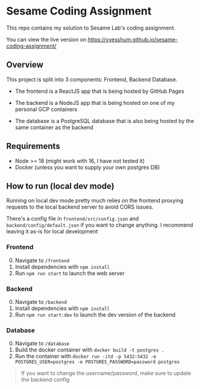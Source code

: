 # Sesame Coding Assignment 

This repo contains my solution to Sesame Lab's coding assignment.

You can view the live version on https://yvesshum.github.io/sesame-coding-assignment/

## Overview 

This project is split into 3 components: Frontend, Backend Database.

- The frontend is a ReactJS app that is being hosted by GitHub Pages 

- The backend is a NodeJS app that is being hosted on one of my personal GCP containers 

- The database is a PostgreSQL database that is also being hosted by the same container as the backend

## Requirements 

- Node >= 18 (might work with 16, I have not tested it)
- Docker (unless you want to supply your own postgres DB)

## How to run (local dev mode)

Running on local dev mode pretty much relies on the frontend proxying requests 
to the local backend server to avoid CORS issues.

There's a config file in `frontend/src/config.json` and `backend/config/default.json` 
if you want to change anything. I recommend leaving it as-is for local development

### Frontend 

0. Navigate to `/frontend` 
1. Install dependencies with `npm install` 
2. Run `npm run start` to launch the web server 

### Backend 

0. Navigate to `/backend`
1. Install dependencies with `npm install`
2. Run `npm run start:dev` to launch the dev version of the backend 

### Database 

0. Navigate to `/database`
1. Build the docker container with `docker build -t postgres .`
2. Run the container with `docker run -itd -p 5432:5432 -e POSTGRES_USER=postgres -e POSTGRES_PASSWORD=password postgres`

> If you want to change the username/password, make sure to update the backend config 

